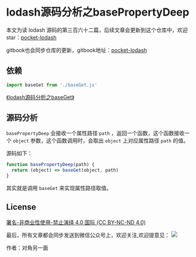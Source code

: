 # lodash源码分析之basePropertyDeep

本文为读 lodash 源码的第三百六十二篇，后续文章会更新到这个仓库中，欢迎 star：[pocket-lodash](https://github.com/yeyuqiudeng/pocket-lodash)

gitbook也会同步仓库的更新，gitbook地址：[pocket-lodash](https://www.gitbook.com/book/yeyuqiudeng/pocket-lodash/details)

## 依赖

```javascript
import baseGet from './baseGet.js'
```

[《lodash源码分析之baseGet》](./baseGet.md)


## 源码分析

`basePropertyDeep` 会接收一个属性路径 `path` ，返回一个函数，这个函数接收一个 `object` 参数，这个函数调用时，会取出 `object` 上对应属性路径 `path` 的值。

源码如下：

```javascript
function basePropertyDeep(path) {
  return (object) => baseGet(object, path)
}
```

其实就是调用 `baseGet` 来实现属性路径取值。

## License 

[署名-非商业性使用-禁止演绎 4.0 国际 (CC BY-NC-ND 4.0)](http://creativecommons.org/licenses/by-nc-nd/4.0/)

最后，所有文章都会同步发送到微信公众号上，欢迎关注,欢迎提意见：  ![](https://raw.githubusercontent.com/yeyuqiudeng/resource/master/images/qrcode_front-end-article.jpg) 

作者：对角另一面 

